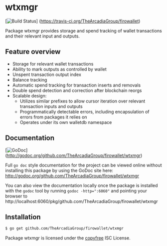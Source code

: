 wtxmgr
======

[![Build Status](https://travis-ci.org/TheArcadiaGroup/firowallet.png?branch=master)]
(https://travis-ci.org/TheArcadiaGroup/firowallet)

Package wtxmgr provides storage and spend tracking of wallet transactions and
their relevant input and outputs.

## Feature overview

- Storage for relevant wallet transactions
- Ability to mark outputs as controlled by wallet
- Unspent transaction output index
- Balance tracking
- Automatic spend tracking for transaction inserts and removals
- Double spend detection and correction after blockchain reorgs
- Scalable design:
  - Utilizes similar prefixes to allow cursor iteration over relevant transaction
    inputs and outputs
  - Programmatically detectable errors, including encapsulation of errors from
    packages it relies on
  - Operates under its own walletdb namespace
    
## Documentation

[![GoDoc](https://godoc.org/github.com/TheArcadiaGroup/firowallet/wtxmgr?status.png)]
(http://godoc.org/github.com/TheArcadiaGroup/firowallet/wtxmgr)

Full `go doc` style documentation for the project can be viewed online without
installing this package by using the GoDoc site here:
http://godoc.org/github.com/TheArcadiaGroup/firowallet/wtxmgr

You can also view the documentation locally once the package is installed with
the `godoc` tool by running `godoc -http=":6060"` and pointing your browser to
http://localhost:6060/pkg/github.com/TheArcadiaGroup/firowallet/wtxmgr

## Installation

```bash
$ go get github.com/TheArcadiaGroup/firowallet/wtxmgr
```

Package wtxmgr is licensed under the [copyfree](http://copyfree.org) ISC
License.
